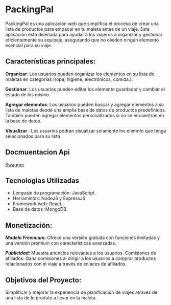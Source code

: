 
# PackingPal

PackingPal es una aplicación web que simplifica el proceso de crear una lista de productos para empacar en tu maleta antes de un viaje. Esta aplicación está diseñada para ayudar a los viajeros a organizar y gestionar eficientemente su equipaje, asegurando que no olviden ningún elemento esencial para su viaje.


## Características principales:

**Organizar**:
Los usuarios pueden organizar los elementos en su lista de maletas en categorías (ropa, higiene, electrónicos, comida.).

**Gestionar**:
Los usuarios pueden editar los elemento guardador y cambiar el estado de los mismo.

**Agregar elementos**:
Los usuarios pueden buscar y agregar elementos a su lista de maletas desde una amplia base de datos de productos predefinidos.
También pueden agregar elementos personalizados si no se encuentran en la base de datos.

**Visualizar** :
Los usuarios podran sisualizar solamente los elemnto que tenga selecionados para su lista
## Docmuentacion Api

[Swagger](http://localhost:6998/api-docs/#/)


## Tecnologias Utilizadas

- Lenguaje de programación: JavaScript.
- Herramintas:  NodeJS y ExpressJS
- Framework web: React.
- Base de datos :MongoDB.
## Monetización:
***Modelo Freemium:*** Ofrece una versión gratuita con funciones limitadas y una versión premium con características avanzadas.

***Publicidad:*** Muestra anuncios relevantes a los usuarios.
Comisiones de afiliados: Gana comisiones al dirigir a los usuarios a comprar productos relacionados con el viaje a través de enlaces de afiliados.

## Objetivos del Proyecto:

Simplificar y mejorar la experiencia de planificación de viajes atraves de una lista de lo produto a llevar en la maleta.